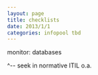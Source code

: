 ```yaml
---
layout: page
title: checklists
date: 2013/1/1
categories: infopool tbd
---
```


monitor:
	databases

^-- seek in normative ITIL o.a.
